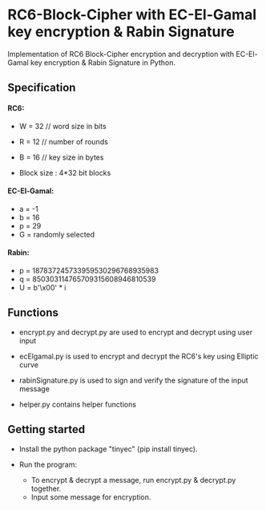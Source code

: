 RC6-Block-Cipher with EC-El-Gamal key encryption & Rabin Signature
================

Implementation of RC6 Block-Cipher encryption and decryption with EC-El-Gamal key encryption & Rabin Signature in Python.

## Specification

#### RC6:
* W = 32  // word size in bits
  
* R = 12  // number of rounds

* B = 16  // key size in bytes

* Block size : 4*32 bit blocks

#### EC-El-Gamal:
* a = -1
* b = 16
* p = 29
* G = randomly selected

#### Rabin:
* p = 187837245733959530296768935983
* q = 850303114765709315608946810539
* U = b'\x00' * i


## Functions

* encrypt.py and decrypt.py are used to encrypt and decrypt using user input

* ecElgamal.py is used to encrypt and decrypt the RC6's key using Elliptic curve

* rabinSignature.py is used to sign and verify the signature of the input message 

* helper.py contains helper functions

## Getting started

* Install the python package "tinyec" (pip install tinyec).

* Run the program:
  * To encrypt & decrypt a message, run encrypt.py & decrypt.py together.
  * Input some message for encryption.
     
